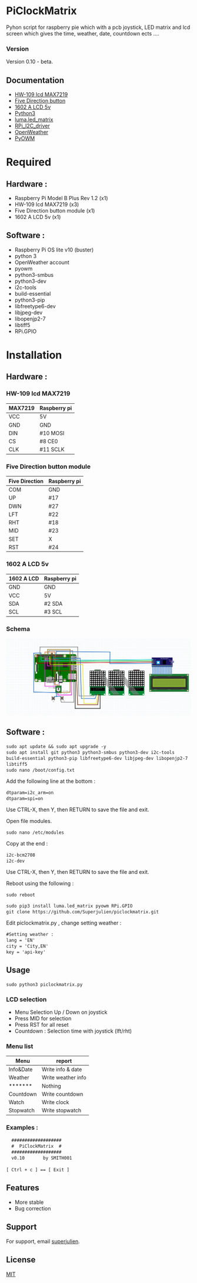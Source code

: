 # PiClockMatrix

Pyhon script for raspberry pie which with a pcb joystick, LED matrix and lcd screen which gives the time, weather, date, countdown ects .... 

### Version
Version 0.10 - beta.

## Documentation

- [HW-109 lcd MAX7219](https://datasheets.maximintegrated.com/en/ds/MAX7219-MAX7221.pdf)
- [Five Direction button](https://electropeak.com/learn/interfacing-5-direction-joystick-button-module-with-arduino/)
- [1602 A LCD 5v](https://www.gotronic.fr/pj2-sbc-lcd16x2-fr-1441.pdf)
- [Python3](https://www.python.org/doc/)
- [luma.led_matrix](https://github.com/rm-hull/luma.led_matrix)
- [RPi_I2C_driver](https://www.recantha.co.uk/blog/?p=4849)
- [OpenWeather](https://openweathermap.org/)
- [PyOWM](https://pyowm.readthedocs.io/en/latest/)

# Required
## Hardware :
- Raspberry Pi Model B Plus Rev 1.2 (x1)
- HW-109 lcd MAX7219 (x3)
- Five Direction button module (x1)
- 1602 A LCD 5v (x1)
## Software :
- Raspberry Pi OS lite v10 (buster)
- python 3
- OpenWeather account
- pyowm
- python3-smbus 
- python3-dev 
- i2c-tools
- build-essential 
- python3-pip 
- libfreetype6-dev 
- libjpeg-dev 
- libopenjp2-7 
- libtiff5
- RPi.GPIO 

# Installation
## Hardware :
### HW-109 lcd MAX7219
|  MAX7219  | Raspberry pi |
| --------- | ------------ |
|   VCC     |   5V         |
|   GND     |   GND        |
|   DIN     |   #10 MOSI   |
|   CS      |   #8 CE0     |
|   CLK     |   #11 SCLK   |
### Five Direction button module
| Five Direction  | Raspberry pi |
| --------------- | ------------ |
|     COM         |      GND     |
|     UP          |      #17     |
|     DWN         |      #27     |
|     LFT         |      #22     |
|     RHT         |      #18     |
|     MID         |      #23     |
|     SET         |      X       |
|     RST         |      #24     |
### 1602 A LCD 5v
| 1602 A LCD  | Raspberry pi |
| ----------- | ------------ |
|    GND      |    GND   |
|    VCC      |    5V   |
|    SDA      |    #2 SDA   |
|    SCL      |    #3 SCL   |
### Schema
 ![Schema_connecteur](https://github.com/Superjulien/piclockmatrix/blob/main/schema/Untitled.png) 


## Software :
```
sudo apt update && sudo apt upgrade -y
sudo apt install git python3 python3-smbus python3-dev i2c-tools build-essential python3-pip libfreetype6-dev libjpeg-dev libopenjp2-7 libtiff5 
sudo nano /boot/config.txt
```
Add the following line at the bottom :
```
dtparam=i2c_arm=on
dtparam=spi=on
```
Use CTRL-X, then Y, then RETURN to save the file and exit. 

Open file modules.
```
sudo nano /etc/modules
```
Copy at the end :
```
i2c-bcm2708  
i2c-dev
```
Use CTRL-X, then Y, then RETURN to save the file and exit. 

Reboot using the following :
```
sudo reboot
```
```
sudo pip3 install luma.led_matrix pyowm RPi.GPIO 
git clone https://github.com/Superjulien/piclockmatrix.git
```
Edit piclockmatrix.py , change setting weather :
```
#Setting weather :
lang = 'EN'
city = 'City,EN'
key = 'api-key'
``` 

## Usage

```
sudo python3 piclockmatrix.py
```

### LCD selection
- Menu Selection Up / Down on joystick 
- Press MID for selection
- Press RST for all reset
- Countdown : Selection time with joystick (lft/rht)
### Menu list 
|  Menu     |   report           |
| --------- | -------------------|
| Info&Date | Write info & date  |
| Weather   | Write weather info |
| *******   | Nothing            |
| Countdown | Write countdown    |
| Watch     | Write clock        |                                        
| Stopwatch | Write stopwatch    |
### Examples :
```
  ###################
  #  PiClockMatrix  #
  ###################
  v0.10       by SMITH001

[ Ctrl + c ] == [ Exit ] 

```
## Features

- More stable
- Bug correction

## Support

For support, email [superjulien](mailto:contact.superjulien@gmail.com).

## License

[MIT](https://choosealicense.com/licenses/mit/)
